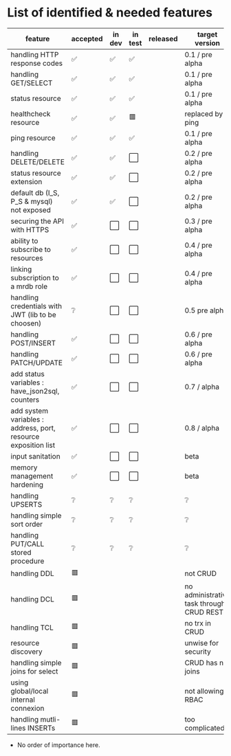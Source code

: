 # List of identified & needed features
| feature | accepted | in dev | in test | released | target version | 
|------|------|------|------|-----|-----|
| handling HTTP response codes | :white_check_mark: | :white_check_mark: | :white_check_mark: | | 0.1 / pre alpha |
| handling GET/SELECT | :white_check_mark: | :white_check_mark: | :white_check_mark: | | 0.1 / pre alpha |
| status resource | :white_check_mark: | :white_check_mark: | :white_check_mark: | | 0.1 / pre alpha |
| healthcheck resource  | :white_check_mark: | :white_check_mark: | :red_square: | | replaced by ping |
| ping resource | :white_check_mark: | :white_check_mark: | :white_check_mark: | | 0.1 / pre alpha |
| handling DELETE/DELETE | :white_check_mark: | :white_check_mark: | :white_large_square: | | 0.2 / pre alpha |
| status resource extension | :white_check_mark: | :white_check_mark: | :white_large_square: | | 0.2 / pre alpha |
| default db (I_S, P_S & mysql) not exposed | :white_check_mark: | :white_check_mark: | :white_large_square: | | 0.2 / pre alpha |
| securing the API with HTTPS | :white_check_mark: | :white_large_square: | :white_large_square: | | 0.3 / pre alpha |
| ability to subscribe to resources | :white_check_mark: | :white_large_square: | :white_large_square: | | 0.4 / pre alpha |
| linking subscription to a mrdb role | :white_check_mark: | :white_large_square: | :white_large_square: | | 0.4 / pre alpha |
| handling credentials with JWT (lib to be choosen) | :grey_question: | :white_large_square: | :white_large_square: | | 0.5 pre alpha  |
| handling POST/INSERT | :white_check_mark: | :white_large_square: | :white_large_square: | | 0.6 / pre alpha |
| handling PATCH/UPDATE | :white_check_mark: | :white_large_square: | :white_large_square: | | 0.6 / pre alpha | 
| add status variables : have_json2sql, counters | :white_check_mark: | :white_large_square: | :white_large_square: | | 0.7 / alpha |
| add system variables : address, port, resource exposition list | :white_check_mark: | :white_large_square: | :white_large_square: | | 0.8 / alpha | 
| input sanitation | :white_check_mark: | :white_large_square: | :white_large_square: | | beta |
| memory management hardening | :white_check_mark: | :white_large_square: | :white_large_square: | | beta |
| handling UPSERTS | :grey_question: | :grey_question: | :grey_question: || :grey_question: |
| handling simple sort order | :grey_question: | :grey_question: | :grey_question: || :grey_question: | 
| handling PUT/CALL stored procedure | :grey_question: | :grey_question: | :grey_question: ||  :grey_question: | 
| handling DDL | :red_square: | ||| not CRUD |
| handling DCL | :red_square: | ||| no administrative task through CRUD REST |
| handling TCL | :red_square: | ||| no trx in CRUD |
| resource discovery  | :red_square: |  |  || unwise for security | 
| handling simple joins for select | :red_square: |  ||| CRUD has no joins |
| using global/local internal connexion | :red_square: | | || not allowing RBAC |
| handling mutli-lines INSERTs | :red_square: |  |  || too complicated |

* No order of importance here.

